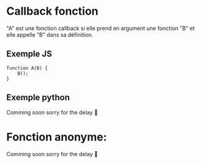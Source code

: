 # Callback fonction
"A" est une fonction callback si elle prend en argument une fonction "B" et elle appelle "B" dans sa définition.

## Exemple JS
```
function A(B) {  
    B();
}
```
## Exemple python
Comming soon sorry for the delay 🥺

# Fonction anonyme:
Comming soon sorry for the delay 🥺